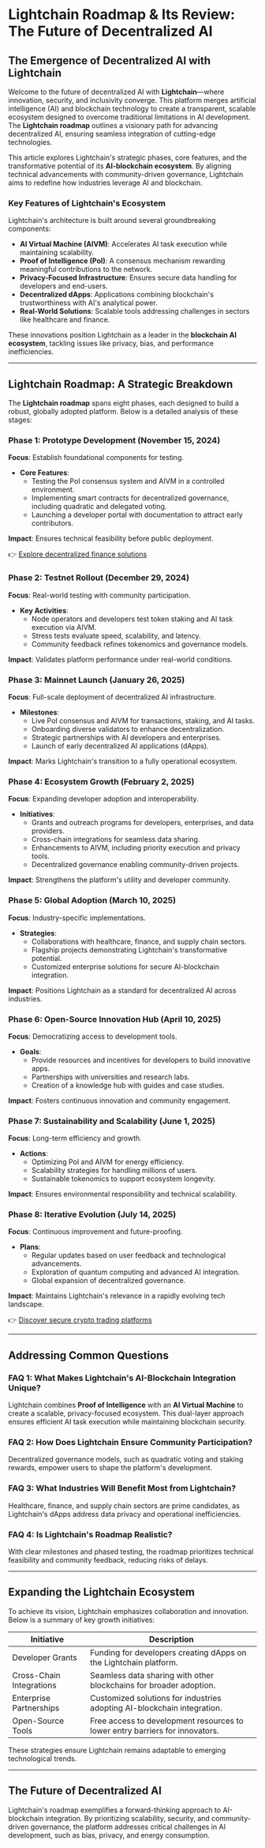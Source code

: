 # Lightchain Roadmap & Its Review: The Future of Decentralized AI  

## The Emergence of Decentralized AI with Lightchain  

Welcome to the future of decentralized AI with **Lightchain**—where innovation, security, and inclusivity converge. This platform merges artificial intelligence (AI) and blockchain technology to create a transparent, scalable ecosystem designed to overcome traditional limitations in AI development. The **Lightchain roadmap** outlines a visionary path for advancing decentralized AI, ensuring seamless integration of cutting-edge technologies.  

This article explores Lightchain's strategic phases, core features, and the transformative potential of its **AI-blockchain ecosystem**. By aligning technical advancements with community-driven governance, Lightchain aims to redefine how industries leverage AI and blockchain.  

### Key Features of Lightchain's Ecosystem  

Lightchain's architecture is built around several groundbreaking components:  

- **AI Virtual Machine (AIVM)**: Accelerates AI task execution while maintaining scalability.  
- **Proof of Intelligence (PoI)**: A consensus mechanism rewarding meaningful contributions to the network.  
- **Privacy-Focused Infrastructure**: Ensures secure data handling for developers and end-users.  
- **Decentralized dApps**: Applications combining blockchain's trustworthiness with AI's analytical power.  
- **Real-World Solutions**: Scalable tools addressing challenges in sectors like healthcare and finance.  

These innovations position Lightchain as a leader in the **blockchain AI ecosystem**, tackling issues like privacy, bias, and performance inefficiencies.  

---

## Lightchain Roadmap: A Strategic Breakdown  

The **Lightchain roadmap** spans eight phases, each designed to build a robust, globally adopted platform. Below is a detailed analysis of these stages:  

### Phase 1: Prototype Development (November 15, 2024)  

**Focus**: Establish foundational components for testing.  
- **Core Features**:  
  - Testing the PoI consensus system and AIVM in a controlled environment.  
  - Implementing smart contracts for decentralized governance, including quadratic and delegated voting.  
  - Launching a developer portal with documentation to attract early contributors.  

**Impact**: Ensures technical feasibility before public deployment.  

👉 [Explore decentralized finance solutions](https://bit.ly/okx-bonus)  

### Phase 2: Testnet Rollout (December 29, 2024)  

**Focus**: Real-world testing with community participation.  
- **Key Activities**:  
  - Node operators and developers test token staking and AI task execution via AIVM.  
  - Stress tests evaluate speed, scalability, and latency.  
  - Community feedback refines tokenomics and governance models.  

**Impact**: Validates platform performance under real-world conditions.  

### Phase 3: Mainnet Launch (January 26, 2025)  

**Focus**: Full-scale deployment of decentralized AI infrastructure.  
- **Milestones**:  
  - Live PoI consensus and AIVM for transactions, staking, and AI tasks.  
  - Onboarding diverse validators to enhance decentralization.  
  - Strategic partnerships with AI developers and enterprises.  
  - Launch of early decentralized AI applications (dApps).  

**Impact**: Marks Lightchain's transition to a fully operational ecosystem.  

### Phase 4: Ecosystem Growth (February 2, 2025)  

**Focus**: Expanding developer adoption and interoperability.  
- **Initiatives**:  
  - Grants and outreach programs for developers, enterprises, and data providers.  
  - Cross-chain integrations for seamless data sharing.  
  - Enhancements to AIVM, including priority execution and privacy tools.  
  - Decentralized governance enabling community-driven projects.  

**Impact**: Strengthens the platform's utility and developer community.  

### Phase 5: Global Adoption (March 10, 2025)  

**Focus**: Industry-specific implementations.  
- **Strategies**:  
  - Collaborations with healthcare, finance, and supply chain sectors.  
  - Flagship projects demonstrating Lightchain's transformative potential.  
  - Customized enterprise solutions for secure AI-blockchain integration.  

**Impact**: Positions Lightchain as a standard for decentralized AI across industries.  

### Phase 6: Open-Source Innovation Hub (April 10, 2025)  

**Focus**: Democratizing access to development tools.  
- **Goals**:  
  - Provide resources and incentives for developers to build innovative apps.  
  - Partnerships with universities and research labs.  
  - Creation of a knowledge hub with guides and case studies.  

**Impact**: Fosters continuous innovation and community engagement.  

### Phase 7: Sustainability and Scalability (June 1, 2025)  

**Focus**: Long-term efficiency and growth.  
- **Actions**:  
  - Optimizing PoI and AIVM for energy efficiency.  
  - Scalability strategies for handling millions of users.  
  - Sustainable tokenomics to support ecosystem longevity.  

**Impact**: Ensures environmental responsibility and technical scalability.  

### Phase 8: Iterative Evolution (July 14, 2025)  

**Focus**: Continuous improvement and future-proofing.  
- **Plans**:  
  - Regular updates based on user feedback and technological advancements.  
  - Exploration of quantum computing and advanced AI integration.  
  - Global expansion of decentralized governance.  

**Impact**: Maintains Lightchain's relevance in a rapidly evolving tech landscape.  

👉 [Discover secure crypto trading platforms](https://bit.ly/okx-bonus)  

---

## Addressing Common Questions  

### FAQ 1: What Makes Lightchain's AI-Blockchain Integration Unique?  
Lightchain combines **Proof of Intelligence** with an **AI Virtual Machine** to create a scalable, privacy-focused ecosystem. This dual-layer approach ensures efficient AI task execution while maintaining blockchain security.  

### FAQ 2: How Does Lightchain Ensure Community Participation?  
Decentralized governance models, such as quadratic voting and staking rewards, empower users to shape the platform's development.  

### FAQ 3: What Industries Will Benefit Most from Lightchain?  
Healthcare, finance, and supply chain sectors are prime candidates, as Lightchain's dApps address data privacy and operational inefficiencies.  

### FAQ 4: Is Lightchain's Roadmap Realistic?  
With clear milestones and phased testing, the roadmap prioritizes technical feasibility and community feedback, reducing risks of delays.  

---

## Expanding the Lightchain Ecosystem  

To achieve its vision, Lightchain emphasizes collaboration and innovation. Below is a summary of key growth initiatives:  

| Initiative               | Description                                                                 |  
|--------------------------|-----------------------------------------------------------------------------|  
| Developer Grants         | Funding for developers creating dApps on the Lightchain platform.           |  
| Cross-Chain Integrations | Seamless data sharing with other blockchains for broader adoption.          |  
| Enterprise Partnerships  | Customized solutions for industries adopting AI-blockchain integration.     |  
| Open-Source Tools        | Free access to development resources to lower entry barriers for innovators.|  

These strategies ensure Lightchain remains adaptable to emerging technological trends.  

---

## The Future of Decentralized AI  

Lightchain's roadmap exemplifies a forward-thinking approach to AI-blockchain integration. By prioritizing scalability, security, and community-driven governance, the platform addresses critical challenges in AI development, such as bias, privacy, and energy consumption.  
